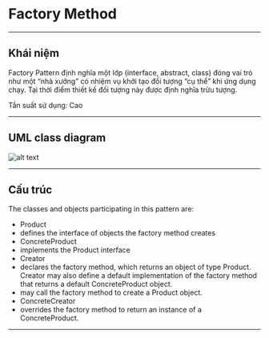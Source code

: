 #  Factory Method
***

##  Khái niệm
Factory Pattern định nghĩa một lớp (interface, abstract, class) đóng vai trò như một “nhà xưởng” có nhiệm vụ khởi tạo đối tượng “cụ thể” khi ứng dụng chạy. Tại thời điểm thiết kế đối tượng này được định nghĩa trừu tượng.

Tần suất sử dụng: Cao
***

## UML class diagram
![alt text](https://www.dofactory.com/images/diagrams/net/factory.gif "Text 1")
***

## Cấu trúc
The classes and objects participating in this pattern are:

- Product 
- defines the interface of objects the factory method creates
- ConcreteProduct  
- implements the Product interface
- Creator 
- declares the factory method, which returns an object of type Product. Creator may also define a default implementation of the factory method that returns a default ConcreteProduct object.
- may call the factory method to create a Product object.
- ConcreteCreator 
- overrides the factory method to return an instance of a ConcreteProduct.
***

